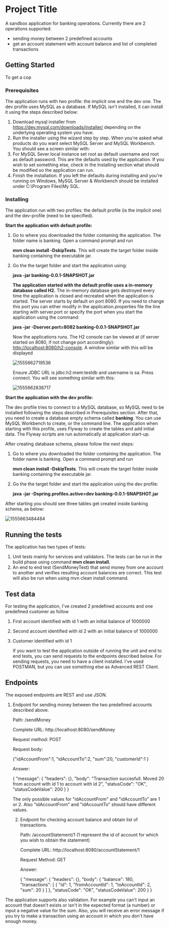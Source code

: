 # Project Title

A sandbox application for banking operations. Currently there are 2 operations supported:

- sending money between 2 predefined accounts
- get an account statement with account balance and list of completed transactions

## Getting Started

To get a cop

### Prerequisites

The application runs with two profile: the implicit one and the dev one. The dev profile uses MySQL as a database. If MySQL isn't installed, it can install it using the steps described below:

1.  Download mysql installer from <https://dev.mysql.com/downloads/installer/> depending on the underlying operating system you have.
2. Run the installer using the wizard  step by step. When you're asked what products do you want select MySQL Server and MySQL Workbench. You should see a screen similar with:
3. For MySQL Sever local instance set root as default username and root as default password. This are the defaults used by the application. If you wish to set something else, check in the Installing section what should be modified so the application can run.
4. Finish the installation. If you left the defaults during installing and you're running on Windows, MySQL Server & Workbench should be installed under C:\Program Files\My SQL.

### Installing

The application run with two profiles: the default profile (is the implicit one) and the dev-profile (need to be specified).

**Start the application with default profile:**

1. Go to where you downloaded the folder containing the application. The folder name is banking.  Open a command prompt and run 

   **mvn clean install -DskipTests**. This will create the target folder inside banking containing the executable jar.

2. Go the the target folder and start the application using:

   **java -jar banking-0.0.1-SNAPSHOT.jar**

   **The application started with the default profile uses a in-memory database called H2.** The in-memory database gets destroyed every time the application is closed and recreated when the application is started.  The server starts by default on port 8080. If you need to change this port you can either modify in the application.properties file the line starting with server.port or specify the port when you start the application using the command:

   **java -jar -Dserver.port=8082 banking-0.0.1-SNAPSHOT.jar**

   Now the applications runs. The H2 console can be viewed at (if server started on 8080, if not change port accordingly): <http://localhost:8080/h2-console>. A window similar with this will be displayed 

   ![1555662719536](C:\Users\iuliaiancu\Downloads\109311bb0361f32d87a2-8254b53ab8dcb18afc64287aaddd9e5b6059f880\109311bb0361f32d87a2-8254b53ab8dcb18afc64287aaddd9e5b6059f880\H2Console.png)

   Ensure JDBC URL is jdbc:h2:mem:testdb and username is sa. Press connect. You will see something similar with this:

   ![1555662838717](C:\Users\iuliaiancu\Downloads\109311bb0361f32d87a2-8254b53ab8dcb18afc64287aaddd9e5b6059f880\109311bb0361f32d87a2-8254b53ab8dcb18afc64287aaddd9e5b6059f880\images\H2Panel.png)

**Start the application with the dev profile:**

The dev profile tries to connect to a MySQL database, so MySQL need to be installed following the steps described in Prerequisites section. After that, you need to create a database empty schema called **banking**. You can use MySQL Workbench to create, or the command line. The application when starting with this profile, uses Flyway to create the tables and add initial data. The Flyway scripts are run automatically at application start-up.

After creating database schema, please follow the next steps:

1. Go to where you downloaded the folder containing the application. The folder name is banking. Open a command prompt and run 

   **mvn clean install -DskipTests**. This will create the target folder inside banking containing the executable jar.

2. Go the the target folder and start the application using the dev profile:

   **java -jar -Dspring.profiles.active=dev banking-0.0.1-SNAPSHOT.jar**

After starting you should see three tables get created inside banking schema, as below:

![1555663484484](C:\Users\iuliaiancu\Downloads\109311bb0361f32d87a2-8254b53ab8dcb18afc64287aaddd9e5b6059f880\109311bb0361f32d87a2-8254b53ab8dcb18afc64287aaddd9e5b6059f880\images\MySQLTableCreation)

## Running the tests

The application has two types of tests:

1. Unit tests mainly for services and validators. The tests can be run in the build phase using command **mvn clean install.**
2. An end to end test (SendMoneyTest) that send money from one account to another and verifies resulting account balances are correct. This test will also be run when using mvn clean install command.

## Test data 

For testing the application, I've created 2 predefined accounts and one predefined customer as follow 

1. First account identified with id 1 with an initial balance of 1000000

2. Second account identified with id 2 with an initial balance of 1000000

3. Customer identified with id 1

   If you want to test the application outside of running the unit and end to end tests, you can send requests to the endpoints described below. For sending requests, you need to have a client installed. I've used POSTMAN, but you can use something else as Advanced REST Client.

## Endpoints

The exposed endpoints are REST and use JSON. 

1. Endpoint for sending money between the two predefined accounts described above.

   Path: /sendMoney

   Complete URL: http://localhost:8080/sendMoney

   Request method: POST

   Request body:

   {"idAccountFrom":1,
   "idAccountTo":2,
   "sum":20,
   "customerId":1
   }

   Answer:

   {
       "message": {
           "headers": {},
           "body": "Transaction succesfull. Moved 20 from account with id 1 to account with id 2",
           "statusCode": "OK",
           "statusCodeValue": 200
       }
   }

   The only possible values for "idAccountFrom" and "idAccountTo" are 1 or 2. Also "idAccountFrom" and "idAccountTo" should have different values.

   2. Endpoint for checking account balance and obtain list of transactions. 

      Path: /accountStatement/1 (1 represent the id of account for which you wish to obtain the statement)

      Complete URL: http://localhost:8080/accountStatement/1

      Request Method: GET

      Answer:

      {
          "message": {
              "headers": {},
              "body": {
                  "balance": 180,
                  "transactions": [
                      {
                          "id": 1,
                          "fromAccountId": 1,
                          "toAccountId": 2,
                          "sum": 20
                      }
                  ]
              },
              "statusCode": "OK",
              "statusCodeValue": 200
          }
      }

The application supports also validation. For example you can't input an account that doesn't exists or isn't in the expected format (a number) or input a negative value for the sum. Also, you will receive an error message if you try to make a transaction using an account in which you don't have enough money. 